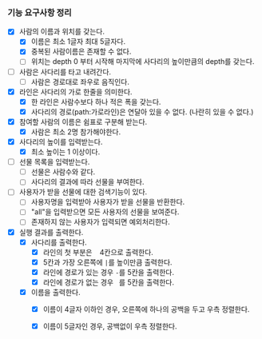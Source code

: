 ### 기능 요구사항 정리
- [x] 사람의 이름과 위치를 갖는다.
  - [x] 이름은 최소 1글자 최대 5글자다.
  - [x] 중복된 사람이름은 존재할 수 없다.
  - [ ] 위치는 depth 0 부터 시작해 마지막에 사다리의 높이만큼의 depth를 갖는다.
- [ ] 사람은 사다리를 타고 내려간다.
  - [ ] 사람은 경로대로 좌우로 음직인다.
- [x] 라인은 사다리의 가로 한줄을 의미한다.
  - [x] 한 라인은 사람수보다 하나 적은 폭을 갖는다.
  - [x] 사다리의 경로(path:가로라인)은 연달아 있을 수 없다. (나란히 있을 수 없다.)
- [x] 참여할 사람의 이름은 쉼표로 구분해 받는다.
  - [x] 사람은 최소 2명 참가해야한다.
- [x] 사다리의 높이를 입력받는다.
  - [x] 최소 높이는 1 이상이다.
- [ ] 선물 목록을 입력받는다.
  - [ ] 선물은 사람수와 같다.
  - [ ] 사다리의 결과에 따라 선물을 부여한다.
- [ ] 사용자가 받을 선물에 대한 검색기능이 있다.
  - [ ] 사용자명을 입력받아 사용자가 받을 선물을 반환한다.
  - [ ] "all"을 입력받으면 모든 사용자의 선물을 보여준다.
  - [ ] 존재하지 않는 사용자가 입력되면 예외처리한다.
- [x] 실행 결과를 출력한다.
  - [x] 사다리를 출력한다.
    - [x] 라인의 첫 부분은 ` ` 4칸으로 출력한다.
    - [x] 5칸과 가장 오른쪽에 `|`를 높이만큼 출력한다.
    - [x] 라인에 경로가 있는 경우 `-`를 5칸을 출력한다.
    - [x] 라인에 경로가 없는 경우 ` `를 5칸을 출력한다.
  - [x] 이름을 출력한다.
    - [x] 이름이 4글자 이하인 경우, 오른쪽에 하나의 공백을 두고 우측 정렬한다.
    - [x] 이름이 5글자인 경우, 공백없이 우측 정렬한다.

